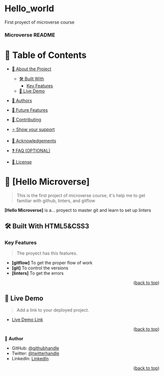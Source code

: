 # Hello_world
First proyect of microverse course 
<a name="readme-top"></a>


  <h3><b>Microverse README</b></h3>

</div>

<!-- TABLE OF CONTENTS -->

# 📗 Table of Contents

- [📖 About the Project](#about-project)
  - [🛠 Built With](#built-with)
    - [Key Features](#key-features)
  - [🚀 Live Demo](#live-demo)

- [👥 Authors](#authors)
- [🔭 Future Features](#future-features)
- [🤝 Contributing](#contributing)
- [⭐️ Show your support](#support)
- [🙏 Acknowledgements](#acknowledgements)
- [❓ FAQ (OPTIONAL)](#faq)
- [📝 License](#license)

<!-- PROJECT DESCRIPTION -->

# 📖 [Hello Microverse] <a name="about-project"></a>

> This is the first project of microverse course, it's help me to get familiar with github, linters, and gitflow

**[Hello Microverse]** is a... proyect to master git and learn to set up linters 

## 🛠 Built With <a name="built-with">HTML5&CSS3</a>

<!-- Features -->

### Key Features <a name="key-features"></a>

> The proyect has this features.

- **[gitflow]** To get the proper flow of work 
- **[git]** To control the versions
- **[linters]** To get the errors

<p align="right">(<a href="#readme-top">back to top</a>)</p>

<!-- LIVE DEMO -->

## 🚀 Live Demo <a name="live-demo"></a>

> Add a link to your deployed project.

- [Live Demo Link](https://htmlpreview.github.io/?https://github.com/duducus/Hello_world/blob/feature/index.html)

<p align="right">(<a href="#readme-top">back to top</a>)</p>


<!-- AUTHORS -->

👤 **Author**

- GitHub: [@githubhandle](https://github.com/duducus)
- Twitter: [@twitterhandle](https://twitter.com/duducus)
- LinkedIn: [LinkedIn](https://linkedin.com/in/jorge.ceron)

<p align="right">(<a href="#readme-top">back to top</a>)</p>

